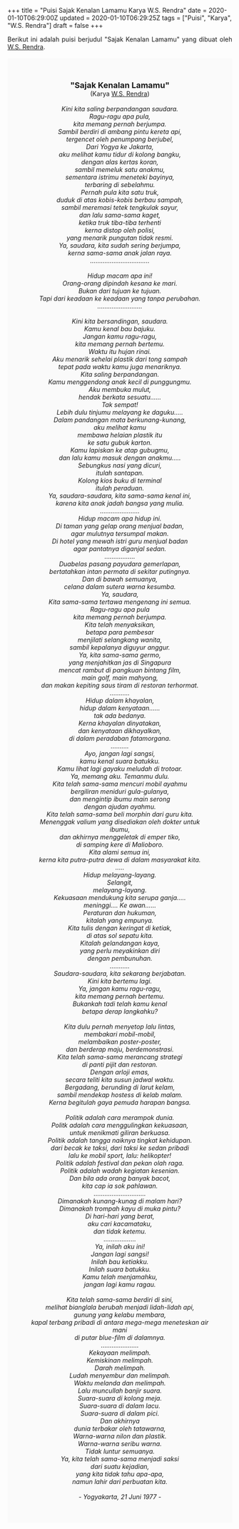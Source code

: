 +++
title = "Puisi Sajak Kenalan Lamamu Karya W.S. Rendra"
date = 2020-01-10T06:29:00Z
updated = 2020-01-10T06:29:25Z
tags = ["Puisi", "Karya", "W.S. Rendra"]
draft = false
+++

<div dir="ltr" style="text-align: left;" trbidi="on"><div style="text-align: justify;">Berikut ini adalah puisi berjudul "Sajak Kenalan Lamamu" yang dibuat oleh <a href="https://ensiklopedia.kemdikbud.go.id/sastra/artikel/Rendra" target="_blank">W.S. Rendra</a>.</div><br /><div style="background: #FAFAFA; font-size: 14px; height: auto; margin: 0 auto; padding: 50px; text-align: center; width: auto;"><span style="font-size: 18px;"><b>"Sajak Kenalan Lamamu"</b></span><br />(Karya <a href="https://www.sekata.web.id/tags/w.s.-rendra" target="_blank">W.S. Rendra</a>) <br /><br /><i>Kini kita saling berpandangan saudara.<br />Ragu-ragu apa pula,<br />kita memang pernah berjumpa.<br />Sambil berdiri di ambang pintu kereta api,<br />tergencet oleh penumpang berjubel,<br />Dari Yogya ke Jakarta,<br />aku melihat kamu tidur di kolong bangku,<br />dengan alas kertas koran,<br />sambil memeluk satu anakmu,<br />sementara istrimu meneteki bayinya,<br />terbaring di sebelahmu.<br />Pernah pula kita satu truk,<br />duduk di atas kobis-kobis berbau sampah,<br />sambil meremasi tetek tengkulak sayur,<br />dan lalu sama-sama kaget,<br />ketika truk tiba-tiba terhenti<br />kerna distop oleh polisi,<br />yang menarik pungutan tidak resmi.<br />Ya, saudara, kita sudah sering berjumpa,<br />kerna sama-sama anak jalan raya.<br />…………………............<br /><br />Hidup macam apa ini!<br />Orang-orang dipindah kesana ke mari.<br />Bukan dari tujuan ke tujuan.<br />Tapi dari keadaan ke keadaan yang tanpa perubahan.<br />………….............<br /><br />Kini kita bersandingan, saudara.<br />Kamu kenal bau bajuku.<br />Jangan kamu ragu-ragu,<br />kita memang pernah bertemu.<br />Waktu itu hujan rinai.<br />Aku menarik sehelai plastik dari tong sampah<br />tepat pada waktu kamu juga menariknya.<br />Kita saling berpandangan.<br />Kamu menggendong anak kecil di punggungmu.<br />Aku membuka mulut,<br />hendak berkata sesuatu……<br />Tak sempat!<br />Lebih dulu tinjumu melayang ke daguku…..<br />Dalam pandangan mata berkunang-kunang,<br />aku melihat kamu<br />membawa helaian plastik itu<br />ke satu gubuk karton.<br />Kamu lapiskan ke atap gubugmu,<br />dan lalu kamu masuk dengan anakmu…..<br />Sebungkus nasi yang dicuri,<br />itulah santapan.<br />Kolong kios buku di terminal<br />itulah peraduan.<br />Ya, saudara-saudara, kita sama-sama kenal ini,<br />karena kita anak jadah bangsa yang mulia.<br />…………..........<br />Hidup macam apa hidup ini.<br />Di taman yang gelap orang menjual badan,<br />agar mulutnya tersumpal makan.<br />Di hotel yang mewah istri guru menjual badan<br />agar pantatnya diganjal sedan.<br />……...........<br />Duabelas pasang payudara gemerlapan,<br />bertatahkan intan permata di sekitar putingnya.<br />Dan di bawah semuanya,<br />celana dalam sutera warna kesumba.<br />Ya, saudara,<br />Kita sama-sama tertawa mengenang ini semua.<br />Ragu-ragu apa pula<br />kita memang pernah berjumpa.<br />Kita telah menyaksikan,<br />betapa para pembesar<br />menjilati selangkang wanita,<br />sambil kepalanya diguyur anggur.<br />Ya, kita sama-sama germo,<br />yang menjahitkan jas di Singapura<br />mencat rambut di pangkuan bintang film,<br />main golf, main mahyong,<br />dan makan kepiting saus tiram di restoran terhormat.<br />…….....<br />Hidup dalam khayalan,<br />hidup dalam kenyataan……<br />tak ada bedanya.<br />Kerna khayalan dinyatakan,<br />dan kenyataan dikhayalkan,<br />di dalam peradaban fatamorgana.<br />……….<br />Ayo, jangan lagi sangsi,<br />kamu kenal suara batukku.<br />Kamu lihat lagi gayaku meludah di trotoar.<br />Ya, memang aku. Temanmu dulu.<br />Kita telah sama-sama mencuri mobil ayahmu<br />bergiliran meniduri gula-gulanya,<br />dan mengintip ibumu main serong<br />dengan ajudan ayahmu.<br />Kita telah sama-sama beli morphin dari guru kita.<br />Menenggak valium yang disediakan oleh dokter untuk ibumu,<br />dan akhirnya menggeletak di emper tiko,<br />di samping kere di Malioboro.<br />Kita alami semua ini,<br />kerna kita putra-putra dewa di dalam masyarakat kita.<br />…..<br />Hidup melayang-layang.<br />Selangit,<br />melayang-layang.<br />Kekuasaan mendukung kita serupa ganja…..<br />meninggi…. Ke awan……<br />Peraturan dan hukuman,<br />kitalah yang empunya.<br />Kita tulis dengan keringat di ketiak,<br />di atas sol sepatu kita.<br />Kitalah gelandangan kaya,<br />yang perlu meyakinkan diri<br />dengan pembunuhan.<br />…........<br />Saudara-saudara, kita sekarang berjabatan.<br />Kini kita bertemu lagi.<br />Ya, jangan kamu ragu-ragu,<br />kita memang pernah bertemu.<br />Bukankah tadi telah kamu kenal<br />betapa derap langkahku?<br /><br />Kita dulu pernah menyetop lalu lintas,<br />membakari mobil-mobil,<br />melambaikan poster-poster,<br />dan berderap maju, berdemonstrasi.<br />Kita telah sama-sama merancang strategi<br />di panti pijit dan restoran.<br />Dengan arloji emas,<br />secara teliti kita susun jadwal waktu.<br />Bergadang, berunding di larut kelam,<br />sambil mendekap hostess di kelab malam.<br />Kerna begitulah gaya pemuda harapan bangsa.<br /><br />Politik adalah cara merampok dunia.<br />Politk adalah cara menggulingkan kekuasaan,<br />untuk menikmati giliran berkuasa.<br />Politik adalah tangga naiknya tingkat kehidupan.<br />dari becak ke taksi, dari taksi ke sedan pribadi<br />lalu ke mobil sport, lalu: helikopter!<br />Politik adalah festival dan pekan olah raga.<br />Politik adalah wadah kegiatan kesenian.<br />Dan bila ada orang banyak bacot,<br />kita cap ia sok pahlawan.<br />…..........................<br />Dimanakah kunang-kunag di malam hari?<br />Dimanakah trompah kayu di muka pintu?<br />Di hari-hari yang berat,<br />aku cari kacamataku,<br />dan tidak ketemu.<br />……............<br />Ya, inilah aku ini!<br />Jangan lagi sangsi!<br />Inilah bau ketiakku.<br />Inilah suara batukku.<br />Kamu telah menjamahku,<br />jangan lagi kamu ragau.<br /><br />Kita telah sama-sama berdiri di sini,<br />melihat bianglala berubah menjadi lidah-lidah api,<br />gunung yang kelabu membara,<br />kapal terbang pribadi di antara mega-mega meneteskan air mani<br />di putar blue-film di dalamnya.<br />…………………<br />Kekayaan melimpah.<br />Kemiskinan melimpah.<br />Darah melimpah.<br />Ludah menyembur dan melimpah.<br />Waktu melanda dan melimpah.<br />Lalu muncullah banjir suara.<br />Suara-suara di kolong meja.<br />Suara-suara di dalam lacu.<br />Suara-suara di dalam pici.<br />Dan akhirnya<br />dunia terbakar oleh tatawarna,<br />Warna-warna nilon dan plastik.<br />Warna-warna seribu warna.<br />Tidak luntur semuanya.<br />Ya, kita telah sama-sama menjadi saksi<br />dari suatu kejadian,<br />yang kita tidak tahu apa-apa,<br />namun lahir dari perbuatan kita.<br /><br />- Yogyakarta, 21 Juni 1977 -</i></div></div>
